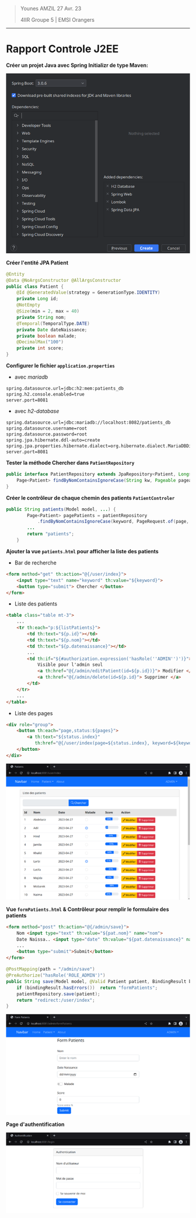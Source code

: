> Younes AMZIL	 																												27 Avr. 23
>
> 4IIR Groupe 5 | EMSI Orangers 

***

# Rapport Controle J2EE

**Créer un projet Java avec Spring Initializr de type Maven:**

<img src="screenshots/094841.png" style="zoom: 67%;" />

**Créer l'entité JPA Patient**

```java
@Entity
@Data @NoArgsConstructor @AllArgsConstructor
public class Patient {
	@Id @GeneratedValue(strategy = GenerationType.IDENTITY)
	private Long id;
	@NotEmpty
	@Size(min = 2, max = 40)
	private String nom;
	@Temporal(TemporalType.DATE)
	private Date dateNaissance;
	private boolean malade;
	@DecimalMax("100")
	private int score;
}
```

**Configurer le fichier `application.properties`**

- avec *mariadb*

```properties
spring.datasource.url=jdbc:h2:mem:patients_db
spring.h2.console.enabled=true
server.port=8081
```

- avec *h2-database*

```properties
spring.datasource.url=jdbc:mariadb://localhost:8082/patients_db
spring.datasource.username=root
spring.datasource.password=root
spring.jpa.hibernate.ddl-auto=create
spring.jpa.properties.hibernate.dialect=org.hibernate.dialect.MariaDBDialect
server.port=8081
```

**Tester la méthode Chercher dans `PatientRepository`**

```java
public interface PatientRepository extends JpaRepository<Patient, Long> {
	Page<Patient> findByNomContainsIgnoreCase(String kw, Pageable pageable);
}
```

**Créer le contrôleur de chaque chemin des patients `PatientControler`**

```java
public String patients(Model model, ...) {
		Page<Patient> pagePatients = patientRepository
            .findByNomContainsIgnoreCase(keyword, PageRequest.of(page, size));
		... 
		return "patients";
	}
```

**Ajouter la vue `patients.html` pour afficher la liste des patients**

- Bar de recherche

```html
<form method="get" th:action="@{/user/index}">
    <input type="text" name="keyword" th:value="${keyword}">
    <button type="submit"> Chercher </button>
</form>
```

- Liste des patients

```html
<table class="table mt-3">
    ...
    <tr th:each="p:${listPatients}">
        <td th:text="${p.id}"></td>
        <td th:text="${p.nom}"></td>
        <td th:text="${p.datenaissance}"></td>
        ...
        <td th:if="${#authorization.expression('hasRole(''ADMIN'')')}">
        	Visible pour l'admin seul
            <a th:href="@{/admin/editPatient(id=${p.id})}"> Modifier </a>
            <a th:href="@{/admin/delete(id=${p.id}"> Supprimer </a>
        </td>
    </tr>
    ...
</table>
```

- Liste des pages

```html
<div role="group">
    <button th:each="page,status:${pages}">
        <a th:text="${status.index}"
           th:href="@{/user/index(page=${status.index}, keyword=${keyword})}"></a>
    </button>
</div>
```

![111008](screenshots/111008.png)

**Vue `formPatients.html` & Contrôleur pour remplir le formulaire des patients**

```html
<form method="post" th:action="@{/admin/save}">
    Nom <input type="text" th:value="${pat.nom}" name="nom">
    Date Naissa.. <input type="date" th:value="${pat.datenaissance}" name="datenaissance">
    ...
    <button type="submit">Submit</button>
</form>
```

```java
@PostMapping(path = "/admin/save")
@PreAuthorize("hasRole('ROLE_ADMIN')")
public String save(Model model, @Valid Patient patient, BindingResult bindingResult) {
    if (bindingResult.hasErrors())  return "formPatients";
    patientRepository.save(patient);
    return "redirect:/user/index";
}
```

![111030](screenshots/111030.png)

**Page d'authentification**

![111044](screenshots/111044.png)
